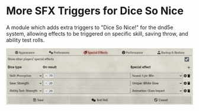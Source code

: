 # More SFX Triggers for Dice So Nice

A module which adds extra triggers to "Dice So Nice!" for the dnd5e system, allowing effects to be triggered on specific skill, saving throw, and ability test rolls.

![preview](docs/preview.png)
